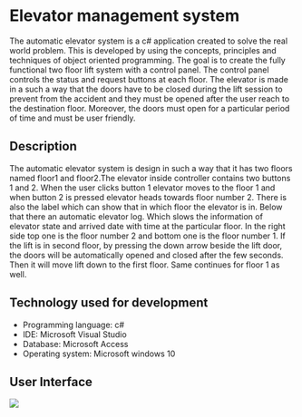 # Elevator management system

The automatic elevator system is a c# application created to solve the real world problem. This is developed by using the concepts, principles and techniques of object oriented programming. The goal is to create the fully functional two floor lift system with a control panel. The control panel controls the status and request buttons at each floor. The elevator is made in a such a way that the doors have to be closed during the lift session to prevent from the accident and they must be opened after the user reach to the destination floor. Moreover, the doors must open for a particular period of time and must be user friendly.


## Description

The automatic elevator system is design in such a way that it has two floors named floor1 and floor2.The elevator inside controller contains two buttons 1 and 2. When the user clicks button 1 elevator moves to the floor 1 and when button 2 is pressed elevator heads towards floor number 2. There is also the label which can show that in which floor the elevator is in. Below that there an automatic elevator log. Which slows the information of elevator state and arrived date with time at the particular floor. In the right side top one is the floor number 2 and bottom one is the floor number 1. If the lift is in second floor, by pressing the down arrow beside the lift door, the doors will be automatically opened and closed after the few seconds. Then it will move lift down to the first floor. Same continues for floor 1 as well.

## Technology used for development

* Programming language: c#
* IDE: Microsoft Visual Studio
* Database: Microsoft Access
* Operating system: Microsoft windows 10

## User Interface

<img src="https://user-images.githubusercontent.com/59787504/99368049-d3703c00-28e2-11eb-95e8-eaa4f0d1fa0c.png">
